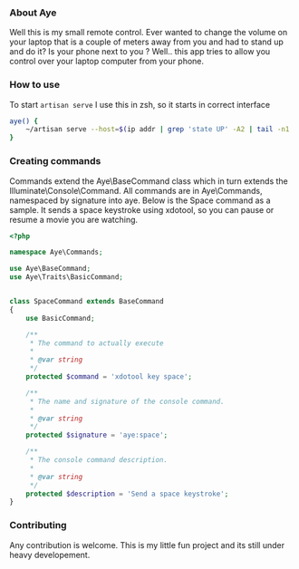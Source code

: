 

### About Aye

Well this is my small remote control. Ever wanted to change the volume on your laptop that is a couple of meters away from you and had to stand up and do it? Is your phone next to you ? Well.. this app tries to allow you control over your laptop computer from your phone.

### How to use

To start `artisan serve` I use this in zsh, so it starts in correct interface

```zsh
aye() {
    ~/artisan serve --host=$(ip addr | grep 'state UP' -A2 | tail -n1 | awk '{print $2}' | cut -f1 -d'/')
}
```

### Creating commands

Commands extend the Aye\BaseCommand class which in turn extends the Illuminate\Console\Command. All commands are in Aye\Commands, namespaced by signature into aye. Below is the Space command as a sample. It sends a space keystroke using xdotool, so you can pause or resume a movie you are watching.

```php
<?php

namespace Aye\Commands;

use Aye\BaseCommand;
use Aye\Traits\BasicCommand;


class SpaceCommand extends BaseCommand
{
    use BasicCommand;

    /**
     * The command to actually execute
     *
     * @var string
     */
    protected $command = 'xdotool key space';

    /**
     * The name and signature of the console command.
     *
     * @var string
     */
    protected $signature = 'aye:space';

    /**
     * The console command description.
     *
     * @var string
     */
    protected $description = 'Send a space keystroke';
}
```

### Contributing

Any contribution is welcome. This is my little fun project and its still under heavy developement.

